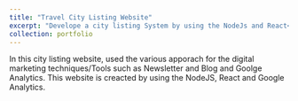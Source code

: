 ```yaml
---
title: "Travel City Listing Website"
excerpt: "Develope a city listing System by using the NodeJs and React<br/><img src='/images/500x300.png'>"
collection: portfolio
---
```


In this city listing website, used the various apporach for the digital marketing techniques/Tools such as Newsletter and Blog and Goolge Analytics. This website is creacted by using the NodeJS, React and Google Analytics.
